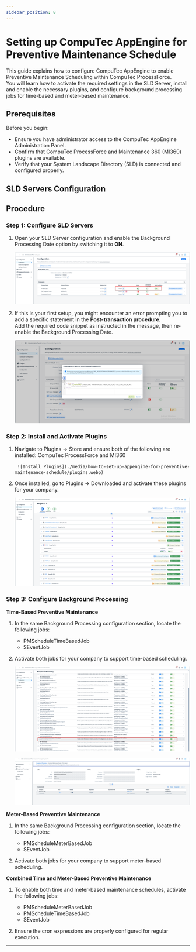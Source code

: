 ```yaml
---
sidebar_position: 8
---
```


# Setting up CompuTec AppEngine for Preventive Maintenance Schedule

This guide explains how to configure CompuTec AppEngine to enable Preventive Maintenance Scheduling within CompuTec ProcessForce.  
You will learn how to activate the required settings in the SLD Server, install and enable the necessary plugins, and configure background processing jobs for time-based and meter-based maintenance.

## Prerequisites

Before you begin:

- Ensure you have administrator access to the CompuTec AppEngine Administration Panel.
- Confirm that CompuTec ProcessForce and Maintenance 360 (MI360) plugins are available.
- Verify that your System Landscape Directory (SLD) is connected and configured properly.

## SLD Servers Configuration

## Procedure

### Step 1: Configure SLD Servers

1. Open your SLD Server configuration and enable the Background Processing Date option by switching it to **ON**.

   ![SLD Server Configuration](./media/how-to-set-up-appengine-for-preventive-maintenance-schedule/sld-server.webp)

2. If this is your first setup, you might encounter an error prompting you to add a specific statement in the **Post-transaction procedure**.  
   Add the required code snippet as instructed in the message, then re-enable the Background Processing Date.

   ![SLD Server Error Message](./media/how-to-set-up-appengine-for-preventive-maintenance-schedule/error-message.webp)

### Step 2: Install and Activate Plugins

1. Navigate to Plugins → Store and ensure both of the following are installed: CompuTec ProcessForce and MI360

        ![Install Plugins](./media/how-to-set-up-appengine-for-preventive-maintenance-schedule/plugins.webp)

2. Once installed, go to Plugins → Downloaded and activate these plugins for your company.

   ![Plugins Configuration](./media/how-to-set-up-appengine-for-preventive-maintenance-schedule/activate.webp)

### Step 3: Configure Background Processing

**Time-Based Preventive Maintenance**

1. In the same Background Processing configuration section, locate the following jobs:
   - PMScheduleTimeBasedJob
   - SEventJob

2. Activate both jobs for your company to support time-based scheduling.

      ![Time-Based Background Job](./media/how-to-set-up-appengine-for-preventive-maintenance-schedule/pmscheduletimebasedjob.webp)

      ![Time-Based Background Job Activate](./media/how-to-set-up-appengine-for-preventive-maintenance-schedule/activate-time-based.webp)

**Meter-Based Preventive Maintenance**

1. In the same Background Processing configuration section, locate the following jobs:
    - PMScheduleMeterBasedJob
    - SEventJob

2. Activate both jobs for your company to support meter-based scheduling.

**Combined Time and Meter-Based Preventive Maintenance**

1. To enable both time and meter-based maintenance schedules, activate the following jobs:
    - PMScheduleMeterBasedJob
    - PMScheduleTimeBasedJob
    - SEventJob

2. Ensure the cron expressions are properly configured for regular execution.

---
